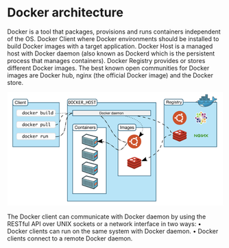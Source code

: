 # Docker architecture

Docker is a tool that packages, provisions and runs containers independent of the OS.
Docker Client where Docker environments should be installed to build Docker images with a target application.
Docker Host is a managed host with Docker daemon (also known as Dockerd which is the persistent process that manages containers).
Docker Registry provides or stores different Docker images. The best known open communities for Docker images are Docker hub, nginx (the official Docker image) and the Docker store.


![alt text](https://github.com/prateekjain-87/cicd/blob/main/docker.png?raw=true)


The Docker client can communicate with Docker daemon by using the RESTful API over UNIX sockets or a network interface in two ways:
•	Docker clients can run on the same system with Docker daemon.
•	Docker clients connect to a remote Docker daemon.
